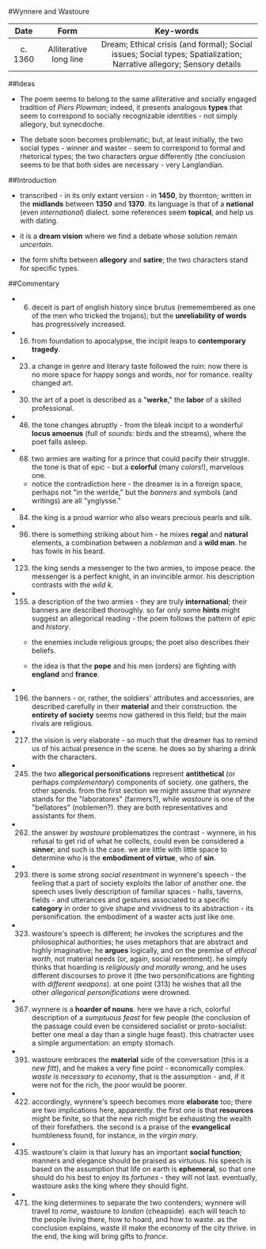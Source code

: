 #Wynnere and Wastoure

|Date| Form |Key-words|
|:---:|:----:|:---:|
|c. 1360|Alliterative long line|Dream; Ethical crisis (and formal); Social issues; Social types; Spatialization; Narrative allegory; Sensory details|

##Ideas

- The poem seems to belong to the same alliterative and socially engaged tradition of _Piers Plowman_; indeed, it presents analogous __types__ that seem to correspond to socially recognizable identities - not simply allegory, but synecdoche.

- The debate soon becomes problematic; but, at least initially, the two social types - winner and waster - seem to correspond to formal and rhetorical types; the two characters _argue_ differently (the conclusion seems to be that both sides are necessary - very Langlandian.

##Introduction

- transcribed - in its only extant version - in __1450__, by thornton; written in the __midlands__ between __1350__ and __1370__. its language is that of a __national__ (even _international_) dialect. some references seem __topical__, and help us with dating.

- it is a __dream vision__ where we find a debate whose solution remain _uncertain_.

- the form shifts between __allegory__ and __satire__; the two characters stand for specific types.

##Commentary

- 6. deceit is part of english history since brutus (rememembered as one of the men who tricked the trojans); but the __unreliability of words__ has progressively increased.

- 16. from foundation to apocalypse, the incipit leaps to __contemporary tragedy__.

- 23. a change in genre and literary taste followed the ruin: now there is no more space for happy songs and words, nor for romance. reality changed art.

- 30. the art of a poet is described as a "__werke__," the __labor__ of a skilled professional.

- 46. the tone changes abruptly - from the bleak incipit to a wonderful __locus amoenus__ (full of _sounds_: birds and the streams), where the poet falls asleep.

- 68. two armies are waiting for a prince that could pacify their struggle. the tone is that of epic - but a __colorful__ (many _colors_!), marvelous one.

	- notice the contradiction here - the dreamer is in a foreign space, perhaps not "in the werlde," but the _banners_ and symbols (and writings) are all "ynglysse."

- 84. the king is a proud warrior who also wears precious pearls and silk.

- 96. there is something striking about him - he mixes __regal__ and __natural__ elements, a combination between a _nobleman_ and a __wild man__. he has fowls in his beard.

- 123. the king sends a messenger to the two armies, to impose peace. the messenger is a perfect knight, in an invincible armor. his description contrasts with the _wild k._

- 155. a description of the two armies - they are truly __international__; their banners are described thoroughly. so far only some __hints__ might suggest an allegorical reading - the poem follows the pattern of _epic_ and _history_.

	- the enemies include religious groups; the poet also describes their beliefs.

	- the idea is that the __pope__ and his men (orders) are fighting with __england__ and __france__.

- 196. the banners - or, rather, the soldiers' attributes and accessories, are described carefully in their __material__ and their construction. the __entirety of society__ seems now gathered in this field; but the main rivals are religious.

- 217. the vision is very elaborate - so much that the dreamer has to remind us of his actual presence in the scene. he does so by sharing a drink with the characters.

- 245. the two __allegorical personifications__ represent __antithetical__ (or perhaps _complementary_) components of society. one gathers, the other spends. from the first section we might assume that _wynnere_ stands for the "laboratores" (farmers?), while _wastoure_ is one of the "bellatores" (noblemen?). they are both representatives and assistants for them.

- 262. the answer by _wastoure_ problematizes the contrast - wynnere, in his refusal to get rid of what he collects, could even be considered a __sinner__; and such is the case. we are little with little space to determine who is the __embodiment of virtue__, who of __sin__.

- 293. there is some strong _social resentment_ in wynnere's speech - the feeling that a part of society exploits the labor of another one. the speech uses lively description of familiar spaces - halls, taverns, fields - and utterances and gestures associated to a specific __category__ in order to give shape and vividness to its abstraction - its personification. the embodiment of a waster acts just like one.

- 323. wastoure's speech is different; he invokes the scriptures and the philosophical authorities; he uses metaphors that are abstract and highly imaginative; he __argues__ logically, and on the premise of _ethical worth_, not material needs (or, again, social resentment). he simply thinks that hoarding is _religiously and morally wrong_, and he uses different discourses to prove it (the two personifications are fighting with _different weapons_). at one point (313) he wishes that all the other _allegorical personifications_ were drowned.

- 367. wynnere is a __hoarder of nouns__. here we have a rich, colorful description of a _sumptuous feast_ for few people (the conclusion of the passage could even be considered socialist or proto-socialist: better one meal a day than a single huge feast). this chatracter uses a simple argumentation: an empty stomach.

- 391. wastoure embraces the __material__ side of the conversation (this is a _new fitt_), and he makes a very fine point - economically complex. _waste is necessary to economy_, that is the assumption - and, if it were not for the rich, the poor would be poorer.

- 422. accordingly, wynnere's speech becomes more __elaborate__ too; there are two implications here, apparently. the first one is that __resources__ might be finite, so that the new rich might be exhausting the wealth of their forefathers. the second is a praise of the __evangelical__ humbleness found, for instance, in the _virgin mary_.

- 435. wastoure's claim is that luxury has an important __social function__; manners and elegance should be praised as virtuous. his speech is based on the assumption that life on earth is __ephemeral__, so that one should do his best to enjoy its _fortunes_ - they will not last. eventually, wastoure asks the king where they should fight.

- 471. the king determines to separate the two contenders; wynnere will travel to _rome_, wastoure to _london_ (cheapside). each will teach to the people living there, how to hoard, and how to waste. as the conclusion explains, waste ill make the economy of the city thrive. in the end, the king will bring gifts to _france_.
